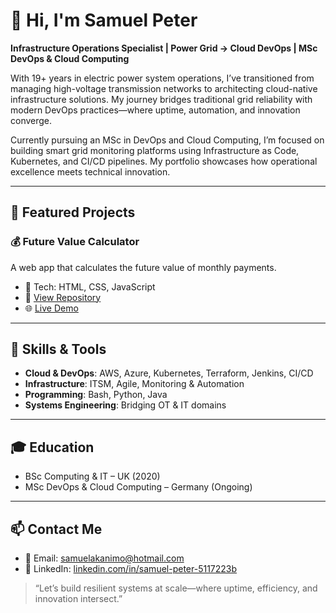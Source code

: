 # 👋 Hi, I'm Samuel Peter

**Infrastructure Operations Specialist | Power Grid → Cloud DevOps | MSc DevOps & Cloud Computing**

With 19+ years in electric power system operations, I’ve transitioned from managing high-voltage transmission networks to architecting cloud-native infrastructure solutions. My journey bridges traditional grid reliability with modern DevOps practices—where uptime, automation, and innovation converge.

Currently pursuing an MSc in DevOps and Cloud Computing, I’m focused on building smart grid monitoring platforms using Infrastructure as Code, Kubernetes, and CI/CD pipelines. My portfolio showcases how operational excellence meets technical innovation.

---

## 💼 Featured Projects

### 💰 Future Value Calculator
A web app that calculates the future value of monthly payments.
- 🔧 Tech: HTML, CSS, JavaScript
- 📂 [View Repository](https://github.com/sampeter-akan/future-value-calculator)
- 🌐 [Live Demo](https://sampeter-akan.github.io/future-value-calculator)

---

## 🧠 Skills & Tools
- **Cloud & DevOps**: AWS, Azure, Kubernetes, Terraform, Jenkins, CI/CD
- **Infrastructure**: ITSM, Agile, Monitoring & Automation
- **Programming**: Bash, Python, Java
- **Systems Engineering**: Bridging OT & IT domains

---

## 🎓 Education
- BSc Computing & IT – UK (2020)
- MSc DevOps & Cloud Computing – Germany (Ongoing)

---

## 📫 Contact Me
- 📧 Email: samuelakanimo@hotmail.com
- 🔗 LinkedIn: [linkedin.com/in/samuel-peter-5117223b](https://www.linkedin.com/in/samuel-peter-5117223b)

> “Let’s build resilient systems at scale—where uptime, efficiency, and innovation intersect.”
